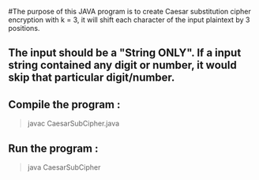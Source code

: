 
#The purpose of this JAVA program is to create Caesar substitution cipher encryption with k = 3, it will shift each character of the input plaintext by 3 positions.

## The input should be a "String ONLY". If a input string contained any digit or number, it would skip that particular digit/number.


## Compile the program :
> javac CaesarSubCipher.java


## Run the program :
> java CaesarSubCipher
